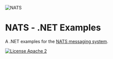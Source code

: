 ![NATS](images/large-logo.png)

# NATS - .NET Examples

A .NET examples for the [NATS messaging system](https://nats.io).

[![License Apache 2](https://img.shields.io/badge/License-Apache2-blue.svg)](https://www.apache.org/licenses/LICENSE-2.0)
